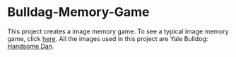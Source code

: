 # Bulldag-Memory-Game
This project creates a image memory game. To see a typical image memory game, click [here](http://www.web-games-online.com/memory/). All the images used in this project are Yale Bulldog: [Handsome Dan](https://en.wikipedia.org/wiki/Handsome_Dan).
